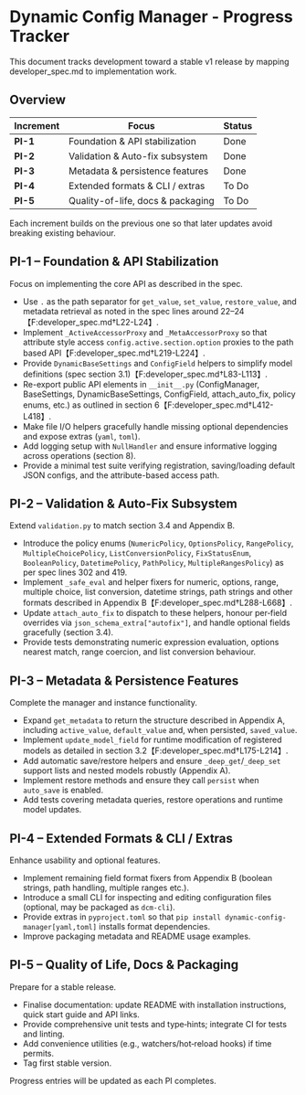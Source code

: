 # Dynamic Config Manager - Progress Tracker

This document tracks development toward a stable v1 release by mapping developer_spec.md to implementation work.

## Overview

| Increment | Focus | Status |
|-----------|-------|--------|
| **PI-1** | Foundation & API stabilization | Done |
| **PI-2** | Validation & Auto-fix subsystem | Done |
| **PI-3** | Metadata & persistence features | Done |
| **PI-4** | Extended formats & CLI / extras | To Do |
| **PI-5** | Quality-of-life, docs & packaging | To Do |

Each increment builds on the previous one so that later updates avoid breaking existing behaviour.

## PI-1 – Foundation & API Stabilization
Focus on implementing the core API as described in the spec.

- Use `.` as the path separator for `get_value`, `set_value`, `restore_value`, and metadata retrieval as noted in the spec lines around 22–24【F:developer_spec.md†L22-L24】.
- Implement `_ActiveAccessorProxy` and `_MetaAccessorProxy` so that attribute style access `config.active.section.option` proxies to the path based API【F:developer_spec.md†L219-L224】.
- Provide `DynamicBaseSettings` and `ConfigField` helpers to simplify model definitions (spec section 3.1)【F:developer_spec.md†L83-L113】.
- Re-export public API elements in `__init__.py` (ConfigManager, BaseSettings, DynamicBaseSettings, ConfigField, attach_auto_fix, policy enums, etc.) as outlined in section 6【F:developer_spec.md†L412-L418】.
- Make file I/O helpers gracefully handle missing optional dependencies and expose extras (`yaml`, `toml`).
- Add logging setup with `NullHandler` and ensure informative logging across operations (section 8).
- Provide a minimal test suite verifying registration, saving/loading default JSON configs, and the attribute-based access path.

## PI-2 – Validation & Auto‑Fix Subsystem
Extend `validation.py` to match section 3.4 and Appendix B.

- Introduce the policy enums (`NumericPolicy`, `OptionsPolicy`, `RangePolicy`, `MultipleChoicePolicy`, `ListConversionPolicy`, `FixStatusEnum`, `BooleanPolicy`, `DatetimePolicy`, `PathPolicy`, `MultipleRangesPolicy`) as per spec lines 302 and 419.
- Implement `_safe_eval` and helper fixers for numeric, options, range, multiple choice, list conversion, datetime strings, path strings and other formats described in Appendix B【F:developer_spec.md†L288-L668】.
- Update `attach_auto_fix` to dispatch to these helpers, honour per‑field overrides via `json_schema_extra["autofix"]`, and handle optional fields gracefully (section 3.4).
- Provide tests demonstrating numeric expression evaluation, options nearest match, range coercion, and list conversion behaviour.

## PI-3 – Metadata & Persistence Features
Complete the manager and instance functionality.

- Expand `get_metadata` to return the structure described in Appendix A, including `active_value`, `default_value` and, when persisted, `saved_value`.
- Implement `update_model_field` for runtime modification of registered models as detailed in section 3.2【F:developer_spec.md†L175-L214】.
- Add automatic save/restore helpers and ensure `_deep_get`/`_deep_set` support lists and nested models robustly (Appendix A).
- Implement restore methods and ensure they call `persist` when `auto_save` is enabled.
- Add tests covering metadata queries, restore operations and runtime model updates.

## PI-4 – Extended Formats & CLI / Extras
Enhance usability and optional features.

- Implement remaining field format fixers from Appendix B (boolean strings, path handling, multiple ranges etc.).
- Introduce a small CLI for inspecting and editing configuration files (optional, may be packaged as `dcm-cli`).
- Provide extras in `pyproject.toml` so that `pip install dynamic-config-manager[yaml,toml]` installs format dependencies.
- Improve packaging metadata and README usage examples.

## PI-5 – Quality of Life, Docs & Packaging
Prepare for a stable release.

- Finalise documentation: update README with installation instructions, quick start guide and API links.
- Provide comprehensive unit tests and type‑hints; integrate CI for tests and linting.
- Add convenience utilities (e.g., watchers/hot‑reload hooks) if time permits.
- Tag first stable version.

Progress entries will be updated as each PI completes.
